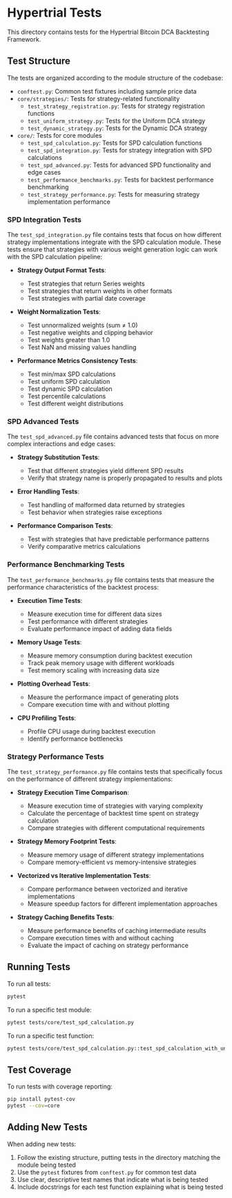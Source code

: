 # Hypertrial Tests

This directory contains tests for the Hypertrial Bitcoin DCA Backtesting Framework.

## Test Structure

The tests are organized according to the module structure of the codebase:

- `conftest.py`: Common test fixtures including sample price data
- `core/strategies/`: Tests for strategy-related functionality
  - `test_strategy_registration.py`: Tests for strategy registration functions
  - `test_uniform_strategy.py`: Tests for the Uniform DCA strategy
  - `test_dynamic_strategy.py`: Tests for the Dynamic DCA strategy
- `core/`: Tests for core modules
  - `test_spd_calculation.py`: Tests for SPD calculation functions
  - `test_spd_integration.py`: Tests for strategy integration with SPD calculations
  - `test_spd_advanced.py`: Tests for advanced SPD functionality and edge cases
  - `test_performance_benchmarks.py`: Tests for backtest performance benchmarking
  - `test_strategy_performance.py`: Tests for measuring strategy implementation performance

### SPD Integration Tests

The `test_spd_integration.py` file contains tests that focus on how different strategy implementations integrate with the SPD calculation module. These tests ensure that strategies with various weight generation logic can work with the SPD calculation pipeline:

- **Strategy Output Format Tests**:

  - Test strategies that return Series weights
  - Test strategies that return weights in other formats
  - Test strategies with partial date coverage

- **Weight Normalization Tests**:

  - Test unnormalized weights (sum ≠ 1.0)
  - Test negative weights and clipping behavior
  - Test weights greater than 1.0
  - Test NaN and missing values handling

- **Performance Metrics Consistency Tests**:
  - Test min/max SPD calculations
  - Test uniform SPD calculation
  - Test dynamic SPD calculation
  - Test percentile calculations
  - Test different weight distributions

### SPD Advanced Tests

The `test_spd_advanced.py` file contains advanced tests that focus on more complex interactions and edge cases:

- **Strategy Substitution Tests**:

  - Test that different strategies yield different SPD results
  - Verify that strategy name is properly propagated to results and plots

- **Error Handling Tests**:

  - Test handling of malformed data returned by strategies
  - Test behavior when strategies raise exceptions

- **Performance Comparison Tests**:
  - Test with strategies that have predictable performance patterns
  - Verify comparative metrics calculations

### Performance Benchmarking Tests

The `test_performance_benchmarks.py` file contains tests that measure the performance characteristics of the backtest process:

- **Execution Time Tests**:

  - Measure execution time for different data sizes
  - Test performance with different strategies
  - Evaluate performance impact of adding data fields

- **Memory Usage Tests**:

  - Measure memory consumption during backtest execution
  - Track peak memory usage with different workloads
  - Test memory scaling with increasing data size

- **Plotting Overhead Tests**:

  - Measure the performance impact of generating plots
  - Compare execution time with and without plotting

- **CPU Profiling Tests**:
  - Profile CPU usage during backtest execution
  - Identify performance bottlenecks

### Strategy Performance Tests

The `test_strategy_performance.py` file contains tests that specifically focus on the performance of different strategy implementations:

- **Strategy Execution Time Comparison**:

  - Measure execution time of strategies with varying complexity
  - Calculate the percentage of backtest time spent on strategy calculation
  - Compare strategies with different computational requirements

- **Strategy Memory Footprint Tests**:

  - Measure memory usage of different strategy implementations
  - Compare memory-efficient vs memory-intensive strategies

- **Vectorized vs Iterative Implementation Tests**:

  - Compare performance between vectorized and iterative implementations
  - Measure speedup factors for different implementation approaches

- **Strategy Caching Benefits Tests**:
  - Measure performance benefits of caching intermediate results
  - Compare execution times with and without caching
  - Evaluate the impact of caching on strategy performance

## Running Tests

To run all tests:

```bash
pytest
```

To run a specific test module:

```bash
pytest tests/core/test_spd_calculation.py
```

To run a specific test function:

```bash
pytest tests/core/test_spd_calculation.py::test_spd_calculation_with_uniform_weights
```

## Test Coverage

To run tests with coverage reporting:

```bash
pip install pytest-cov
pytest --cov=core
```

## Adding New Tests

When adding new tests:

1. Follow the existing structure, putting tests in the directory matching the module being tested
2. Use the `pytest` fixtures from `conftest.py` for common test data
3. Use clear, descriptive test names that indicate what is being tested
4. Include docstrings for each test function explaining what is being tested
